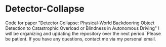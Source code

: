 # Detector-Collapse
Code for paper "Detector Collapse: Physical-World Backdooring Object Detection to Catastrophic Overload or Blindness in Autonomous Driving"
I will be organizing and updating the repository over the next period. Please be patient. If you have any questions, contact me via my personal email.
